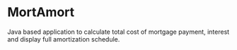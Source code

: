 # MortAmort
Java based application to calculate total cost of mortgage payment, interest and display full amortization schedule. 
